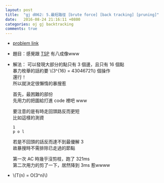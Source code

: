 ```yaml
---
layout: post
title:  "gj d062: 5.最短路徑 [brute force] [back tracking] [pruning]"
date:   2016-08-24 21:16:11 +0800
categories: oj gj backtracking
comments: true
---
```

*   [problem link](http://www.tcgs.tc.edu.tw:1218/ShowProblem?problemid=d062)

*   題目：感覺跟 [TSP](https://en.wikipedia.org/wiki/Travelling_salesman_problem) 有八成像www

*   解法：
	可以發現大部分的點只有 3 個邊，且只有 16 個點  
	暴力枚舉的話約要 \\(3^{16} = 43046721\\) 個操作  
	還行！  
	所以就決定很懶惰的暴搜惹

	首先，最困難的部份  
	先用力的把圖給打進 code 裡吧 www
	
	要注意的是有時走回頭路反而更短  
	比如這樣的測資
	
		1
		p o l

	若是不回頭的話反而達不到最優解 3  
	故暴搜時不需排除已走過的節點
	
	第一次 AC 時幾乎沒剪枝，跑了 321ms  
	第二次用力的剪了一下，居然降到 3ms 惹wwww

*   \\(T(n) = O(3^n)\\)
<script src="https://gist-it.appspot.com/https://github.com/prprprpony/oj/blob/master/gj/d062.cpp"></script>
